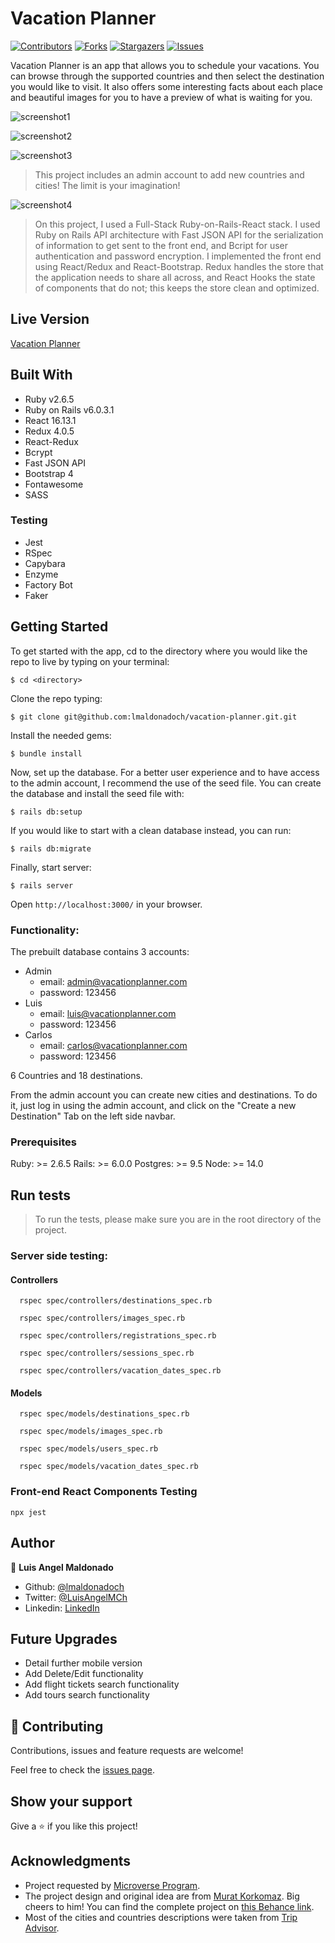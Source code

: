 # Vacation Planner

[![Contributors][contributors-shield]][contributors-url]
[![Forks][forks-shield]][forks-url]
[![Stargazers][stars-shield]][stars-url]
[![Issues][issues-shield]][issues-url]

Vacation Planner is an app that allows you to schedule your vacations. You can browse through the supported countries and then select the destination you would like to visit. It also offers some interesting facts about each place and beautiful images for you to have a preview of what is waiting for you.

![screenshot1](app/assets/images/screenshot02.png)

![screenshot2](app/assets/images/screenshot04.png)

![screenshot3](app/assets/images/screenshot06.png)

> This project includes an admin account to add new countries and cities! The limit is your imagination!

![screenshot4](app/assets/images/screenshot07.png)

> On this project, I used a Full-Stack Ruby-on-Rails-React stack. I used Ruby on Rails API architecture with Fast JSON API for the serialization of information to get sent to the front end, and Bcript for user authentication and password encryption. I implemented the front end using React/Redux and React-Bootstrap. Redux handles the store that the application needs to share all across, and React Hooks the state of components that do not; this keeps the store clean and optimized.

## Live Version

[Vacation Planner](https://vacation-planner-ror-react.herokuapp.com/)

## Built With

- Ruby v2.6.5
- Ruby on Rails v6.0.3.1
- React 16.13.1
- Redux 4.0.5
- React-Redux
- Bcrypt
- Fast JSON API
- Bootstrap 4
- Fontawesome
- SASS

### Testing

- Jest
- RSpec
- Capybara
- Enzyme
- Factory Bot
- Faker

## Getting Started

To get started with the app, cd to the directory where you would like the repo to live by typing on your terminal:

```
$ cd <directory>
```

Clone the repo typing:

```
$ git clone git@github.com:lmaldonadoch/vacation-planner.git.git
```

Install the needed gems:

```
$ bundle install
```

Now, set up the database. For a better user experience and to have access to the admin account, I recommend the use of the seed file. You can create the database and install the seed file with:

```
$ rails db:setup

```

If you would like to start with a clean database instead, you can run:

```
$ rails db:migrate
```

Finally, start server:

```
$ rails server
```

Open `http://localhost:3000/` in your browser.

### Functionality:

The prebuilt database contains 3 accounts:

- Admin
  - email: admin@vacationplanner.com
  - password: 123456
- Luis
  - email: luis@vacationplanner.com
  - password: 123456
- Carlos
  - email: carlos@vacationplanner.com
  - password: 123456

6 Countries and 18 destinations.

From the admin account you can create new cities and destinations. To do it, just log in using the admin account, and click on the "Create a new Destination" Tab on the left side navbar.

### Prerequisites

Ruby: >= 2.6.5
Rails: >= 6.0.0
Postgres: >= 9.5
Node: >= 14.0

## Run tests

> To run the tests, please make sure you are in the root directory of the project.

### Server side testing:

#### Controllers

```
  rspec spec/controllers/destinations_spec.rb

  rspec spec/controllers/images_spec.rb

  rspec spec/controllers/registrations_spec.rb

  rspec spec/controllers/sessions_spec.rb

  rspec spec/controllers/vacation_dates_spec.rb
```

#### Models

```
  rspec spec/models/destinations_spec.rb

  rspec spec/models/images_spec.rb

  rspec spec/models/users_spec.rb

  rspec spec/models/vacation_dates_spec.rb
```

### Front-end React Components Testing

```
npx jest
```

## Author

👤 **Luis Angel Maldonado**

- Github: [@lmaldonadoch](https://github.com/lmaldonadoch)
- Twitter: [@LuisAngelMCh](https://twitter.com/LuisAngelMCh)
- Linkedin: [LinkedIn](https://www.linkedin.com/in/lmaldonadoch)

## Future Upgrades

- Detail further mobile version
- Add Delete/Edit functionality
- Add flight tickets search functionality
- Add tours search functionality

## 🤝 Contributing

Contributions, issues and feature requests are welcome!

Feel free to check the [issues page](https://github.com/lmaldonadoch/vacation-planner/issues).

## Show your support

Give a ⭐️ if you like this project!

## Acknowledgments

- Project requested by [Microverse Program](https://www.microverse.org/).
- The project design and original idea are from [Murat Korkomaz](https://www.behance.net/muratk). Big cheers to him! You can find the complete project on [this Behance link](hhttps://www.behance.net/gallery/26425031/Vespa-Responsive-Redesign).
- Most of the cities and countries descriptions were taken from [Trip Advisor](https://www.tripadvisor.com/).

<!-- MARKDOWN LINKS & IMAGES -->

[contributors-shield]: https://img.shields.io/github/contributors/lmaldonadoch/vacation-planner.svg?style=flat-square
[contributors-url]: https://github.com/lmaldonadoch/vacation-planner/graphs/contributors
[forks-shield]: https://img.shields.io/github/forks/lmaldonadoch/vacation-planner.svg?style=flat-square
[forks-url]: https://github.com/lmaldonadoch/vacation-planner/network/members
[stars-shield]: https://img.shields.io/github/stars/lmaldonadoch/vacation-planner.svg?style=flat-square
[stars-url]: https://github.com/lmaldonadoch/vacation-planner/stargazers
[issues-shield]: https://img.shields.io/github/issues/lmaldonadoch/vacation-planner.svg?style=flat-square
[issues-url]: https://github.com/lmaldonadoch/vacation-planner/issues
